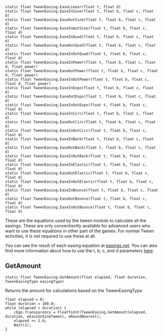     static float TweenEasing.EaseLinear(float t, float d)    static float TweenEasing.EaseInSine(float t, float b, float c, float d)    static float TweenEasing.EaseOutSine(float t, float b, float c, float d)    static float TweenEasing.EaseInOutSine(float t, float b, float c, float d)    static float TweenEasing.EaseInQuad(float t, float b, float c, float d)    static float TweenEasing.EaseOutQuad(float t, float b, float c, float d)    static float TweenEasing.EaseInOutQuad(float t, float b, float c, float d)    static float TweenEasing.EaseInPower(float t, float b, float c, float d, float power)    static float TweenEasing.EaseOutPower(float t, float b, float c, float d, float power)    static float TweenEasing.EaseInOutPower(float t, float b, float c, float d, float power)    static float TweenEasing.EaseInExpo(float t, float b, float c, float d)    static float TweenEasing.EaseOutExpo(float t, float b, float c, float d)    static float TweenEasing.EaseInOutExpo(float t, float b, float c, float d)    static float TweenEasing.EaseInCirc(float t, float b, float c, float d)    static float TweenEasing.EaseOutCirc(float t, float b, float c, float d)    static float TweenEasing.EaseInOutCirc(float t, float b, float c, float d)    static float TweenEasing.EaseInBack(float t, float b, float c, float d)    static float TweenEasing.EaseOutBack(float t, float b, float c, float d)    static float TweenEasing.EaseInOutBack(float t, float b, float c, float d)    static float TweenEasing.EaseInElastic(float t, float b, float c, float d)    static float TweenEasing.EaseOutElastic(float t, float b, float c, float d)    static float TweenEasing.EaseInOutElastic(float t, float b, float c, float d)    static float TweenEasing.EaseInBounce(float t, float b, float c, float d)    static float TweenEasing.EaseOutBounce(float t, float b, float c, float d)    static float TweenEasing.EaseInOutBounce(float t, float b, float c, float d)These are the equations used by the tween module to calculate all the easings. Theseare only conventiently available for advanced users who want to use these equations in other part of the games.For normal Tween activities, it is not required to use these at all.You can see the result of each easing equation at [easings.net](http://easings.net). You can alsofind more information about how to use the t, b, c, and d parameters [here](http://www.robertpenner.com/easing/).## GetAmount    static float TweenEasing.GetAmount(float elapsed, float duration, TweenEasingType easingType)Returns the amount for calculations based on the TweenEasingType    float elapsed = 0;    float duration = 100.0;    while (elapsed < duration) {        cEgo.Transparency = FloatToInt(TweenEasing.GetAmount(elapsed, duration, eEaseInSineTween), eRoundNearest);        elapsed += 1.0;        Wait(1);    }